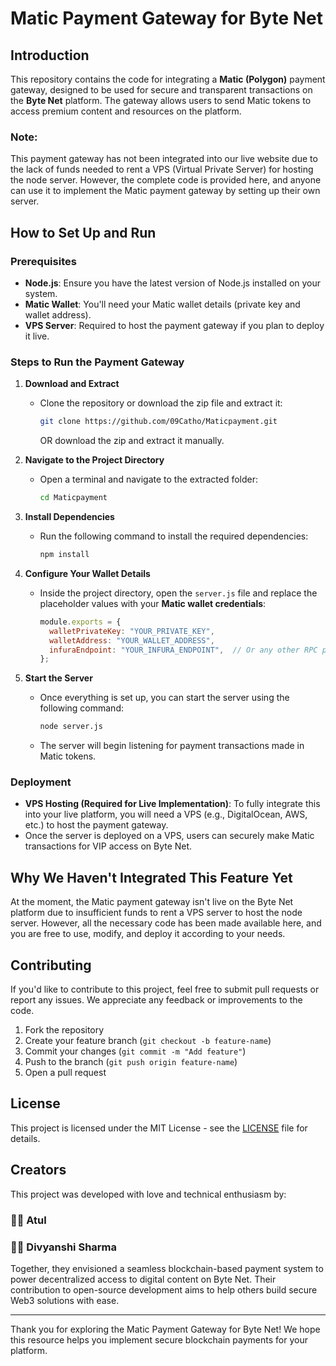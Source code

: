 # Matic Payment Gateway for Byte Net

## Introduction

This repository contains the code for integrating a **Matic (Polygon)** payment gateway, designed to be used for secure and transparent transactions on the **Byte Net** platform. The gateway allows users to send Matic tokens to access premium content and resources on the platform. 

### Note: 
This payment gateway has not been integrated into our live website due to the lack of funds needed to rent a VPS (Virtual Private Server) for hosting the node server. However, the complete code is provided here, and anyone can use it to implement the Matic payment gateway by setting up their own server.

## How to Set Up and Run

### Prerequisites

- **Node.js**: Ensure you have the latest version of Node.js installed on your system.
- **Matic Wallet**: You'll need your Matic wallet details (private key and wallet address).
- **VPS Server**: Required to host the payment gateway if you plan to deploy it live.

### Steps to Run the Payment Gateway

1. **Download and Extract**
   - Clone the repository or download the zip file and extract it:
     ```bash
     git clone https://github.com/09Catho/Maticpayment.git
     ```
     OR download the zip and extract it manually.

2. **Navigate to the Project Directory**
   - Open a terminal and navigate to the extracted folder:
     ```bash
     cd Maticpayment
     ```

3. **Install Dependencies**
   - Run the following command to install the required dependencies:
     ```bash
     npm install
     ```

4. **Configure Your Wallet Details**
   - Inside the project directory, open the `server.js` file and replace the placeholder values with your **Matic wallet credentials**:
     ```javascript
     module.exports = {
       walletPrivateKey: "YOUR_PRIVATE_KEY",
       walletAddress: "YOUR_WALLET_ADDRESS",
       infuraEndpoint: "YOUR_INFURA_ENDPOINT",  // Or any other RPC provider for Matic
     };
     ```

5. **Start the Server**
   - Once everything is set up, you can start the server using the following command:
     ```bash
     node server.js
     ```
   - The server will begin listening for payment transactions made in Matic tokens.

### Deployment

- **VPS Hosting (Required for Live Implementation)**: To fully integrate this into your live platform, you will need a VPS (e.g., DigitalOcean, AWS, etc.) to host the payment gateway.
- Once the server is deployed on a VPS, users can securely make Matic transactions for VIP access on Byte Net.

## Why We Haven't Integrated This Feature Yet

At the moment, the Matic payment gateway isn't live on the Byte Net platform due to insufficient funds to rent a VPS server to host the node server. However, all the necessary code has been made available here, and you are free to use, modify, and deploy it according to your needs.

## Contributing

If you'd like to contribute to this project, feel free to submit pull requests or report any issues. We appreciate any feedback or improvements to the code.

1. Fork the repository  
2. Create your feature branch (`git checkout -b feature-name`)  
3. Commit your changes (`git commit -m "Add feature"`)  
4. Push to the branch (`git push origin feature-name`)  
5. Open a pull request  

## License

This project is licensed under the MIT License - see the [LICENSE](LICENSE) file for details.

## Creators

This project was developed with love and technical enthusiasm by:

### 👨‍💻 Atul  
### 👩‍💻 Divyanshi Sharma  

Together, they envisioned a seamless blockchain-based payment system to power decentralized access to digital content on Byte Net. Their contribution to open-source development aims to help others build secure Web3 solutions with ease.

---

Thank you for exploring the Matic Payment Gateway for Byte Net! We hope this resource helps you implement secure blockchain payments for your platform.
